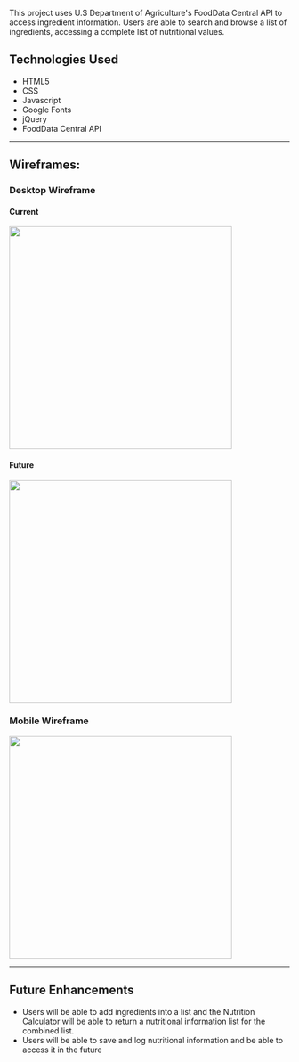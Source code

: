 
This project uses U.S Department of Agriculture's FoodData Central API to access ingredient information. Users are able to search and browse a list of ingredients, accessing a complete list of nutritional values. 


<h2> Technologies Used</h2>
<ul>
<li> HTML5</li>
<li> CSS</li>
<li> Javascript</li>
<li> Google Fonts</li>
<li> jQuery </li>
<li> FoodData Central API</li>
</ul>

<hr> 

<h2> Wireframes: </h2>
<h3>Desktop Wireframe</h3>
<h4> Current</h4>
<img src="https://i.imgur.com/eJR9K4N.png" width="400"/>
<h4>Future </h4>
<img src="https://i.imgur.com/20aixxQ.png" width="400"/>
<h3> Mobile Wireframe</h3>
<img src="https://i.imgur.com/FOW3tP7.png" width="400"/>

<hr>

<h2> Future Enhancements</h2>
<ul>
    <li>Users will be able to add ingredients into a list and the Nutrition Calculator will be able to return a nutritional information list for the combined list.</li>
    <li>Users will be able to save and log nutritional information and be able to access it in the future</li>
</ul>
